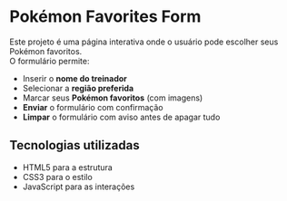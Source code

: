 # Pokémon Favorites Form

Este projeto é uma página interativa onde o usuário pode escolher seus Pokémon favoritos.  
O formulário permite:
- Inserir o **nome do treinador**
- Selecionar a **região preferida**
- Marcar seus **Pokémon favoritos** (com imagens)
- **Enviar** o formulário com confirmação
- **Limpar** o formulário com aviso antes de apagar tudo

## Tecnologias utilizadas
- HTML5 para a estrutura
- CSS3 para o estilo
- JavaScript para as interações
